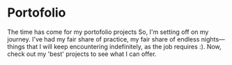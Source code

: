 # Portofolio
The time has come for my portofolio projects 
So, I'm setting off on my journey. I've had my fair share of practice, my fair share of endless nights—things that I will keep encountering indefinitely, as the job requires :). Now, check out my 'best' projects to see what I can offer.
